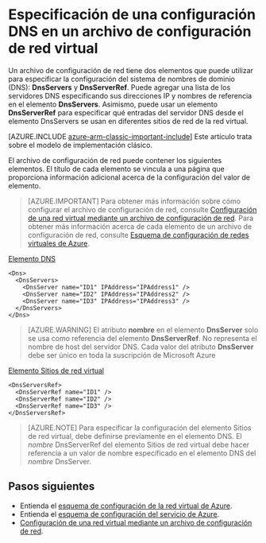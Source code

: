<properties 
   pageTitle="Especificación de una configuración DNS en un archivo de configuración de red virtual | Microsoft Azure"
   description="Cómo cambiar la configuración del servidor DNS en una red virtual con un archivo de configuración de red virtual en el modelo de implementación clásico"
   services="virtual-network"
   documentationCenter="na"
   authors="jimdial"
   manager="carmonm"
   editor="tysonn" 
   tags="azure-service-management" />
<tags  
   ms.service="virtual-network"
   ms.devlang="na"
   ms.topic="article"
   ms.tgt_pltfrm="na"
   ms.workload="infrastructure-services"
   ms.date="02/23/2016"
   ms.author="jdial" />


# Especificación de una configuración DNS en un archivo de configuración de red virtual

Un archivo de configuración de red tiene dos elementos que puede utilizar para especificar la configuración del sistema de nombres de dominio (DNS): **DnsServers** y **DnsServerRef**. Puede agregar una lista de los servidores DNS especificando sus direcciones IP y nombres de referencia en el elemento **DnsServers**. Asimismo, puede usar un elemento **DnsServerRef** para especificar qué entradas del servidor DNS desde el elemento DnsServers se usan en diferentes sitios de red de la red virtual.

[AZURE.INCLUDE [azure-arm-classic-important-include](../../includes/azure-arm-classic-important-include.md)] Este artículo trata sobre el modelo de implementación clásico.

El archivo de configuración de red puede contener los siguientes elementos. El título de cada elemento se vincula a una página que proporciona información adicional acerca de la configuración del valor de elemento.

>[AZURE.IMPORTANT] Para obtener más información sobre cómo configurar el archivo de configuración de red, consulte [Configuración de una red virtual mediante un archivo de configuración de red](virtual-networks-using-network-configuration-file.md). Para obtener más información acerca de cada elemento de un archivo de configuración de red, consulte [Esquema de configuración de redes virtuales de Azure](https://msdn.microsoft.com/library/azure/jj157100.aspx).

[Elemento DNS](http://go.microsoft.com/fwlink/?LinkId=248093)

    <Dns>
      <DnsServers>
        <DnsServer name="ID1" IPAddress="IPAddress1" />
        <DnsServer name="ID2" IPAddress="IPAddress2" />
        <DnsServer name="ID3" IPAddress="IPAddress3" />
      </DnsServers>
    </Dns>

>[AZURE.WARNING] El atributo **nombre** en el elemento **DnsServer** solo se usa como referencia del elemento **DnsServerRef**. No representa el nombre de host del servidor DNS. Cada valor del atributo **DnsServer** debe ser único en toda la suscripción de Microsoft Azure

[Elemento Sitios de red virtual](http://go.microsoft.com/fwlink/?LinkId=248093)

	<DnsServersRef>
	  <DnsServerRef name="ID1" />
	  <DnsServerRef name="ID2" />
	  <DnsServerRef name="ID3" />
	</DnsServersRef>

>[AZURE.NOTE] Para especificar la configuración del elemento Sitios de red virtual, debe definirse previamente en el elemento DNS. El *nombre* DnsServerRef del elemento Sitios de red virtual debe hacer referencia a un valor de nombre especificado en el elemento DNS del *nombre* DnsServer.

## Pasos siguientes

- Entienda el [esquema de configuración de la red virtual de Azure](http://go.microsoft.com/fwlink/?LinkId=248093).
- Entienda el [esquema de configuración del servicio de Azure](https://msdn.microsoft.com/library/windowsazure/ee758710).
- [Configuración de una red virtual mediante un archivo de configuración de red](virtual-networks-using-network-configuration-file.md).

<!---HONumber=AcomDC_0810_2016-->